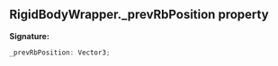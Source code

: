 
## RigidBodyWrapper.\_prevRbPosition property

**Signature:**

```typescript
_prevRbPosition: Vector3;
```
